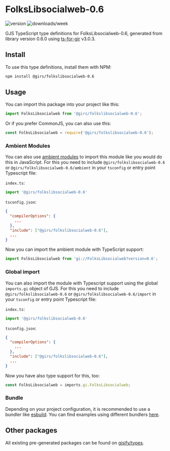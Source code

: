 
# FolksLibsocialweb-0.6

![version](https://img.shields.io/npm/v/@girs/folkslibsocialweb-0.6)
![downloads/week](https://img.shields.io/npm/dw/@girs/folkslibsocialweb-0.6)


GJS TypeScript type definitions for FolksLibsocialweb-0.6, generated from library version 0.6.0 using [ts-for-gir](https://github.com/gjsify/ts-for-gir) v3.0.3.


## Install

To use this type definitions, install them with NPM:
```bash
npm install @girs/folkslibsocialweb-0.6
```

## Usage

You can import this package into your project like this:
```ts
import FolksLibsocialweb from '@girs/folkslibsocialweb-0.6';
```

Or if you prefer CommonJS, you can also use this:
```ts
const FolksLibsocialweb = require('@girs/folkslibsocialweb-0.6');
```

### Ambient Modules

You can also use [ambient modules](https://github.com/gjsify/ts-for-gir/tree/main/packages/cli#ambient-modules) to import this module like you would do this in JavaScript.
For this you need to include `@girs/folkslibsocialweb-0.6` or `@girs/folkslibsocialweb-0.6/ambient` in your `tsconfig` or entry point Typescript file:

`index.ts`:
```ts
import '@girs/folkslibsocialweb-0.6'
```

`tsconfig.json`:
```json
{
  "compilerOptions": {
    ...
  },
  "include": ["@girs/folkslibsocialweb-0.6"],
  ...
}
```

Now you can import the ambient module with TypeScript support: 

```ts
import FolksLibsocialweb from 'gi://FolksLibsocialweb?version=0.6';
```

### Global import

You can also import the module with Typescript support using the global `imports.gi` object of GJS.
For this you need to include `@girs/folkslibsocialweb-0.6` or `@girs/folkslibsocialweb-0.6/import` in your `tsconfig` or entry point Typescript file:

`index.ts`:
```ts
import '@girs/folkslibsocialweb-0.6'
```

`tsconfig.json`:
```json
{
  "compilerOptions": {
    ...
  },
  "include": ["@girs/folkslibsocialweb-0.6"],
  ...
}
```

Now you have also type support for this, too:

```ts
const FolksLibsocialweb = imports.gi.FolksLibsocialweb;
```

### Bundle

Depending on your project configuration, it is recommended to use a bundler like [esbuild](https://esbuild.github.io/). You can find examples using different bundlers [here](https://github.com/gjsify/ts-for-gir/tree/main/examples).

## Other packages

All existing pre-generated packages can be found on [gjsify/types](https://github.com/gjsify/types).

